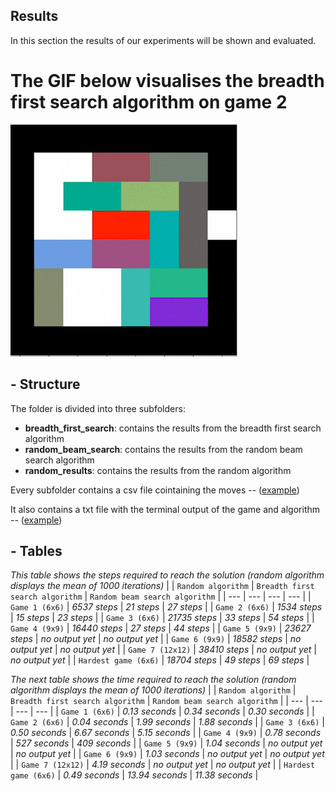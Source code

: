 ## Results

In this section the results of our experiments will be shown and evaluated. 


# The GIF below visualises the breadth first search algorithm on game 2


![GIF Rush Hour](https://github.com/jaaphuls/TrafficControlBoys/blob/main/data/gif_rh_AdobeExpress.gif)

## - Structure

The folder is divided into three subfolders: 
  - **breadth_first_search**: contains the results from the breadth first search algorithm
  - **random_beam_search**: contains the results from the random beam search algorithm
  - **random_results**: contains the results from the random algorithm

Every subfolder contains a csv file cointaining the moves -- ([example](https://github.com/jaaphuls/TrafficControlBoys/blob/main/code/results/breadth_first_search/6x6_1_bfs.csv)) 

It also contains a txt file with the terminal output of the game and algorithm -- ([example](https://github.com/jaaphuls/TrafficControlBoys/blob/main/code/results/breadth_first_search/6x6_1_terminal_output_bfs.txt))

## - Tables

*This table shows the steps required to reach the solution (random algorithm displays the mean of 1000 iterations)*
|     | `Random algorithm` | `Breadth first search algorithm` | `Random beam search algorithm` |
| --- | --- | --- | --- |
| `Game 1 (6x6)` | *6537 steps* | *21 steps* | *27 steps* |
| `Game 2 (6x6)` | *1534 steps* | *15 steps* | *23 steps* |
| `Game 3 (6x6)` | *21735 steps* | *33 steps* | *54 steps* |
| `Game 4 (9x9)` | *16440 steps* | *27 steps* | *44 steps* |
| `Game 5 (9x9)` | *23627 steps* | *no output yet* | *no output yet* |
| `Game 6 (9x9)` | *18582 steps* | *no output yet* | *no output yet* |
| `Game 7 (12x12)` | *38410 steps* | *no output yet* | *no output yet* |
| `Hardest game (6x6)` | *18704 steps* | *49 steps* | *69 steps* |

*The next table shows the time required to reach the solution (random algorithm displays the mean of 1000 iterations)*
|     | `Random algorithm` | `Breadth first search algorithm` | `Random beam search algorithm` |
| --- | --- | --- | --- |
| `Game 1 (6x6)` | *0.13 seconds* | *0.34 seconds* | *0.30 seconds* |
| `Game 2 (6x6)` | *0.04 seconds* | *1.99 seconds* | *1.88 seconds* |
| `Game 3 (6x6)` | *0.50 seconds* | *6.67 seconds* | *5.15 seconds* |
| `Game 4 (9x9)` | *0.78 seconds* | *527 seconds* | *409 seconds* |
| `Game 5 (9x9)` | *1.04 seconds* | *no output yet* | *no output yet* |
| `Game 6 (9x9)` | *1.03 seconds* | *no output yet* | *no output yet* |
| `Game 7 (12x12)` | *4.19 seconds* | *no output yet* | *no output yet* |
| `Hardest game (6x6)` | *0.49 seconds* | *13.94 seconds* | *11.38 seconds* |
